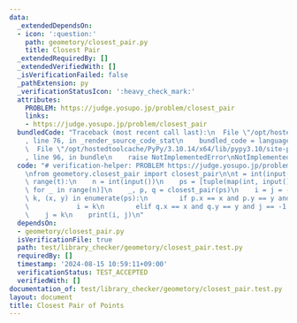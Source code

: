 ```yaml
---
data:
  _extendedDependsOn:
  - icon: ':question:'
    path: geometory/closest_pair.py
    title: Closest Pair
  _extendedRequiredBy: []
  _extendedVerifiedWith: []
  _isVerificationFailed: false
  _pathExtension: py
  _verificationStatusIcon: ':heavy_check_mark:'
  attributes:
    PROBLEM: https://judge.yosupo.jp/problem/closest_pair
    links:
    - https://judge.yosupo.jp/problem/closest_pair
  bundledCode: "Traceback (most recent call last):\n  File \"/opt/hostedtoolcache/PyPy/3.10.14/x64/lib/pypy3.10/site-packages/onlinejudge_verify/documentation/build.py\"\
    , line 76, in _render_source_code_stat\n    bundled_code = language.bundle(\n\
    \  File \"/opt/hostedtoolcache/PyPy/3.10.14/x64/lib/pypy3.10/site-packages/onlinejudge_verify/languages/python.py\"\
    , line 96, in bundle\n    raise NotImplementedError\nNotImplementedError\n"
  code: "# verification-helper: PROBLEM https://judge.yosupo.jp/problem/closest_pair\n\
    \nfrom geometory.closest_pair import closest_pair\n\nt = int(input())\nfor _ in\
    \ range(t):\n    n = int(input())\n    ps = [tuple(map(int, input().split()))\
    \ for _ in range(n)]\n    _, p, q = closest_pair(ps)\n    i = j = -1\n    for\
    \ k, (x, y) in enumerate(ps):\n        if p.x == x and p.y == y and i == -1:\n\
    \            i = k\n        elif q.x == x and q.y == y and j == -1:\n        \
    \    j = k\n    print(i, j)\n"
  dependsOn:
  - geometory/closest_pair.py
  isVerificationFile: true
  path: test/library_checker/geometory/closest_pair.test.py
  requiredBy: []
  timestamp: '2024-08-15 10:59:11+09:00'
  verificationStatus: TEST_ACCEPTED
  verifiedWith: []
documentation_of: test/library_checker/geometory/closest_pair.test.py
layout: document
title: Closest Pair of Points
---
```


